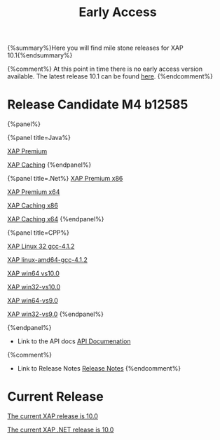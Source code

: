 ﻿---
layout: post
title:  Early Access
parent:
categories: EARLY_ACCESS
weight:
---

{%summary%}Here you will find mile stone releases for XAP 10.1{%endsummary%}

{%comment%}
At this point in time there is no early access version available. The latest release 10.1 can be found [here](/index.html).
{%endcomment%}

# Release Candidate M4 b12585

{%panel%}


{%panel title=Java%}

[XAP Premium](http://www.gigaspaces.com/tempfiles/downloads/EarlyAccess/xap/10.1.0/m4/gigaspaces-xap-premium-10.1.0-m4-b12585-with-license.zip)

[XAP Caching](http://www.gigaspaces.com/tempfiles/downloads/EarlyAccess/xap/10.1.0/m4/gigaspaces-xap-caching-10.1.0-m4-b12585.zip)
{%endpanel%}


{%panel title=.Net%}
[XAP Premium x86](http://www.gigaspaces.com/tempfiles/downloads/EarlyAccess/xap/10.1.0/m4/GigaSpaces-XAP.NET-Premium-10.1.0.12585-M4-x86.msi)

[XAP Premium x64](http://www.gigaspaces.com/tempfiles/downloads/EarlyAccess/xap/10.1.0/m4/GigaSpaces-XAP.NET-Premium-10.1.0.12585-M4-x64.msi)

[XAP Caching x86](http://www.gigaspaces.com/tempfiles/downloads/EarlyAccess/xap/10.1.0/m4/GigaSpaces-XAP.NET-Caching-10.1.0.12585-M4-x86.msi)

[XAP Caching x64](http://www.gigaspaces.com/tempfiles/downloads/EarlyAccess/xap/10.1.0/m4/GigaSpaces-XAP.NET-Caching-10.1.0.12585-M4-x64.msi)
{%endpanel%}

{%panel title=CPP%}

[XAP Linux 32 gcc-4.1.2](http://www.gigaspaces.com/tempfiles/downloads/EarlyAccess/xap/10.1.0/m4/gigaspaces-cpp-10.1.0-m4-linux32-gcc-4.1.2.tar.gz)

[XAP linux-amd64-gcc-4.1.2](http://www.gigaspaces.com/tempfiles/downloads/EarlyAccess/xap/10.1.0/m4/gigaspaces-cpp-10.1.0-m4-linux-amd64-gcc-4.1.2.tar.gz)

[XAP win64 vs10.0](http://www.gigaspaces.com/tempfiles/downloads/EarlyAccess/xap/10.1.0/m4/gigaspaces-cpp-10.1.0-m4-win64-vs10.0.tar.gz)

[XAP win32-vs10.0](http://www.gigaspaces.com/tempfiles/downloads/EarlyAccess/xap/10.1.0/m4/gigaspaces-cpp-10.1.0-m4-win32-vs10.0.tar.gz)

[XAP win64-vs9.0](http://www.gigaspaces.com/tempfiles/downloads/EarlyAccess/xap/10.1.0/m4/gigaspaces-cpp-10.1.0-m4-win64-vs9.0.tar.gz)

[XAP win32-vs9.0](http://www.gigaspaces.com/tempfiles/downloads/EarlyAccess/xap/10.1.0/m4/gigaspaces-cpp-10.1.0-m4-win32-vs9.0.tar.gz)
{%endpanel%}

{%endpanel%}

* Link to the API docs
[API Documenation](/api_documentation)

{%comment%}
* Link to Release Notes
[Release Notes](/release_notes)
{%endcomment%}

# Current Release

[The current XAP release is 10.0](/xap101)

[The current XAP .NET release is 10.0](/xap101net)




